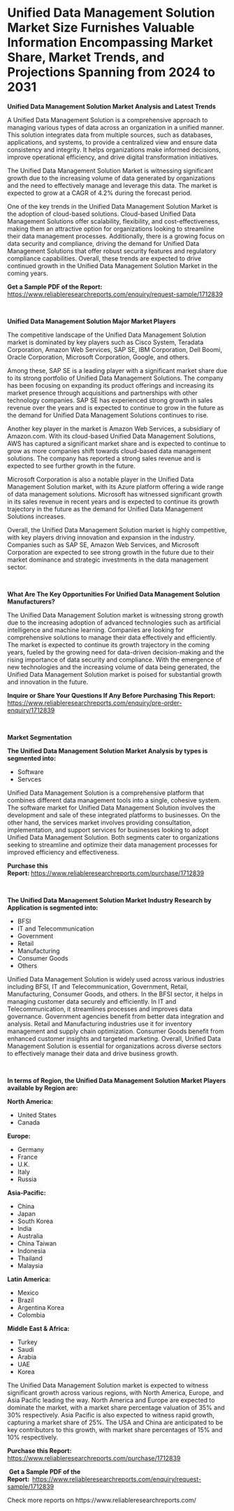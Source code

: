 <p><h1>Unified Data Management Solution Market Size Furnishes Valuable Information Encompassing Market Share, Market Trends, and Projections Spanning from 2024 to 2031</h1></p><p><strong>Unified Data Management Solution Market Analysis and Latest Trends</strong></p>
<p><p>A Unified Data Management Solution is a comprehensive approach to managing various types of data across an organization in a unified manner. This solution integrates data from multiple sources, such as databases, applications, and systems, to provide a centralized view and ensure data consistency and integrity. It helps organizations make informed decisions, improve operational efficiency, and drive digital transformation initiatives.</p><p>The Unified Data Management Solution Market is witnessing significant growth due to the increasing volume of data generated by organizations and the need to effectively manage and leverage this data. The market is expected to grow at a CAGR of 4.2% during the forecast period. </p><p>One of the key trends in the Unified Data Management Solution Market is the adoption of cloud-based solutions. Cloud-based Unified Data Management Solutions offer scalability, flexibility, and cost-effectiveness, making them an attractive option for organizations looking to streamline their data management processes. Additionally, there is a growing focus on data security and compliance, driving the demand for Unified Data Management Solutions that offer robust security features and regulatory compliance capabilities. Overall, these trends are expected to drive continued growth in the Unified Data Management Solution Market in the coming years.</p></p>
<p><strong>Get a Sample PDF of the Report:&nbsp;</strong> <a href="https://www.reliableresearchreports.com/enquiry/request-sample/1712839">https://www.reliableresearchreports.com/enquiry/request-sample/1712839</a></p>
<p>&nbsp;</p>
<p><strong>Unified Data Management Solution Major Market Players</strong></p>
<p><p>The competitive landscape of the Unified Data Management Solution market is dominated by key players such as Cisco System, Teradata Corporation, Amazon Web Services, SAP SE, IBM Corporation, Dell Boomi, Oracle Corporation, Microsoft Corporation, Google, and others. </p><p>Among these, SAP SE is a leading player with a significant market share due to its strong portfolio of Unified Data Management Solutions. The company has been focusing on expanding its product offerings and increasing its market presence through acquisitions and partnerships with other technology companies. SAP SE has experienced strong growth in sales revenue over the years and is expected to continue to grow in the future as the demand for Unified Data Management Solutions continues to rise.</p><p>Another key player in the market is Amazon Web Services, a subsidiary of Amazon.com. With its cloud-based Unified Data Management Solutions, AWS has captured a significant market share and is expected to continue to grow as more companies shift towards cloud-based data management solutions. The company has reported a strong sales revenue and is expected to see further growth in the future.</p><p>Microsoft Corporation is also a notable player in the Unified Data Management Solution market, with its Azure platform offering a wide range of data management solutions. Microsoft has witnessed significant growth in its sales revenue in recent years and is expected to continue its growth trajectory in the future as the demand for Unified Data Management Solutions increases.</p><p>Overall, the Unified Data Management Solution market is highly competitive, with key players driving innovation and expansion in the industry. Companies such as SAP SE, Amazon Web Services, and Microsoft Corporation are expected to see strong growth in the future due to their market dominance and strategic investments in the data management sector.</p></p>
<p>&nbsp;</p>
<p><strong>What Are The Key Opportunities For Unified Data Management Solution Manufacturers?</strong></p>
<p><p>The Unified Data Management Solution market is witnessing strong growth due to the increasing adoption of advanced technologies such as artificial intelligence and machine learning. Companies are looking for comprehensive solutions to manage their data effectively and efficiently. The market is expected to continue its growth trajectory in the coming years, fueled by the growing need for data-driven decision-making and the rising importance of data security and compliance. With the emergence of new technologies and the increasing volume of data being generated, the Unified Data Management Solution market is poised for substantial growth and innovation in the future.</p></p>
<p><strong>Inquire or Share Your Questions If Any Before Purchasing This Report:</strong> <a href="https://www.reliableresearchreports.com/enquiry/pre-order-enquiry/1712839">https://www.reliableresearchreports.com/enquiry/pre-order-enquiry/1712839</a></p>
<p>&nbsp;</p>
<p><strong>Market Segmentation</strong></p>
<p><strong>The Unified Data Management Solution Market Analysis by types is segmented into:</strong></p>
<p><ul><li>Software</li><li>Servces</li></ul></p>
<p><p>Unified Data Management Solution is a comprehensive platform that combines different data management tools into a single, cohesive system. The software market for Unified Data Management Solution involves the development and sale of these integrated platforms to businesses. On the other hand, the services market involves providing consultation, implementation, and support services for businesses looking to adopt Unified Data Management Solution. Both segments cater to organizations seeking to streamline and optimize their data management processes for improved efficiency and effectiveness.</p></p>
<p><strong>Purchase this Report:&nbsp;</strong><a href="https://www.reliableresearchreports.com/purchase/1712839">https://www.reliableresearchreports.com/purchase/1712839</a></p>
<p>&nbsp;</p>
<p><strong>The Unified Data Management Solution Market Industry Research by Application is segmented into:</strong></p>
<p><ul><li>BFSI</li><li>IT and Telecommunication</li><li>Government</li><li>Retail</li><li>Manufacturing</li><li>Consumer Goods</li><li>Others</li></ul></p>
<p><p>Unified Data Management Solution is widely used across various industries including BFSI, IT and Telecommunication, Government, Retail, Manufacturing, Consumer Goods, and others. In the BFSI sector, it helps in managing customer data securely and efficiently. In IT and Telecommunication, it streamlines processes and improves data governance. Government agencies benefit from better data integration and analysis. Retail and Manufacturing industries use it for inventory management and supply chain optimization. Consumer Goods benefit from enhanced customer insights and targeted marketing. Overall, Unified Data Management Solution is essential for organizations across diverse sectors to effectively manage their data and drive business growth.</p></p>
<p>&nbsp;</p>
<p><strong>In terms of Region, the Unified Data Management Solution Market Players available by Region are:</strong></p>
<p>
    <p> <strong> North America: </strong>
        <ul>
            <li>United States</li>
            <li>Canada</li>
        </ul>
        </p> 
    <p> <strong> Europe: </strong>
        <ul>
            <li>Germany</li>
            <li>France</li>
            <li>U.K.</li>
            <li>Italy</li>
            <li>Russia</li>
        </ul>
        </p> 
    <p> <strong> Asia-Pacific: </strong>
        <ul>
            <li>China</li>
            <li>Japan</li>
            <li>South Korea</li>
            <li>India</li>
            <li>Australia</li>
            <li>China Taiwan</li>
            <li>Indonesia</li>
            <li>Thailand</li>
            <li>Malaysia</li>
        </ul>
        </p> 
    <p> <strong> Latin America: </strong>
        <ul>
            <li>Mexico</li>
            <li>Brazil</li>
            <li>Argentina Korea</li>
            <li>Colombia</li>
        </ul>
        </p> 
    <p> <strong> Middle East & Africa: </strong>
        <ul>
            <li>Turkey</li>
            <li>Saudi</li>
            <li>Arabia</li>
            <li>UAE</li>
            <li>Korea</li>
        </ul>
    </p>
    </p>
<p><p>The Unified Data Management Solution market is expected to witness significant growth across various regions, with North America, Europe, and Asia Pacific leading the way. North America and Europe are expected to dominate the market, with a market share percentage valuation of 35% and 30% respectively. Asia Pacific is also expected to witness rapid growth, capturing a market share of 25%. The USA and China are anticipated to be key contributors to this growth, with market share percentages of 15% and 10% respectively.</p></p>
<p><strong>Purchase this Report: </strong><a href="https://www.reliableresearchreports.com/purchase/1712839">https://www.reliableresearchreports.com/purchase/1712839</a></p>
<p>&nbsp;<strong>Get a Sample PDF of the Report:&nbsp;&nbsp;</strong><a href="https://www.reliableresearchreports.com/enquiry/request-sample/1712839">https://www.reliableresearchreports.com/enquiry/request-sample/1712839</a></p>
<p><strong></strong></p>
<p>Check more reports on https://www.reliableresearchreports.com/</p>